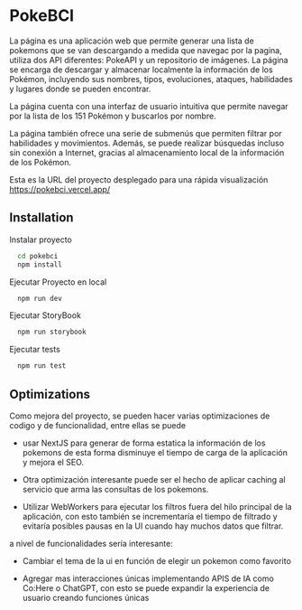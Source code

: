 
# PokeBCI

La página es una aplicación web que permite generar una lista de pokemons que se van descargando a medida que navegac por la pagina, utiliza dos API diferentes: PokeAPI y un repositorio de imágenes. La página se encarga de descargar y almacenar localmente la información de los Pokémon, incluyendo sus nombres, tipos, evoluciones, ataques, habilidades y lugares donde se pueden encontrar.

La página cuenta con una interfaz de usuario intuitiva que permite navegar por la lista de los 151 Pokémon y buscarlos por nombre.

La página también ofrece una serie de submenús que permiten filtrar por habilidades y movimientos. Además, se puede realizar búsquedas incluso sin conexión a Internet, gracias al almacenamiento local de la información de los Pokémon.

Esta es la URL del proyecto desplegado para una rápida visualización
https://pokebci.vercel.app/

## Installation

Instalar proyecto

```bash
  cd pokebci
  npm install
```

Ejecutar Proyecto en local
```bash
  npm run dev
```

Ejecutar StoryBook
```bash
  npm run storybook
```

Ejecutar tests 
```bash
  npm run test
```
## Optimizations

Como mejora del proyecto, se pueden hacer varias optimizaciones de codigo y de funcionalidad, entre ellas se puede 
* usar NextJS para generar de forma estatica la información de los pokemons de esta forma disminuye el tiempo de carga de la aplicación y mejora el SEO. 

* Otra optimización interesante puede ser el hecho de aplicar caching al servicio que arma las consultas de los pokemons.

* Utilizar WebWorkers para ejecutar los filtros fuera del hilo principal de la aplicación, con esto también se incrementaría el tiempo de filtrado y evitaría posibles pausas en la UI cuando hay muchos datos que filtrar.

a nivel de funcionalidades sería interesante:
 
* Cambiar el tema de la ui en función de elegir un pokemon como favorito

* Agregar mas interacciones únicas implementando APIS de IA como Co:Here o ChatGPT, con esto se puede expandir la experiencia de usuario creando funciones únicas

